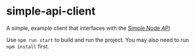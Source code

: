 # simple-api-client
A simple, example client that interfaces with the [Simple Node API](https://github.com/JamesM25/simple-node-api)

Use `npm run start` to build and run the project. You may also need to run `npm install` first.